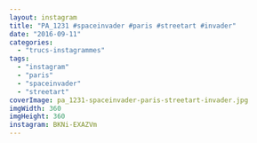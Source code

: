 ```yaml
---
layout: instagram
title: "PA_1231 #spaceinvader #paris #streetart #invader"
date: "2016-09-11"
categories: 
  - "trucs-instagrammes"
tags: 
  - "instagram"
  - "paris"
  - "spaceinvader"
  - "streetart"
coverImage: pa_1231-spaceinvader-paris-streetart-invader.jpg
imgWidth: 360
imgHeight: 360
instagram: BKNi-EXAZVm
---
```

